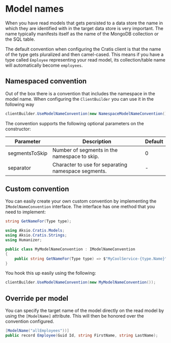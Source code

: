 # Model names

When you have read models that gets persisted to a data store the name in which they are identified with in the
target data store is very important. The name typically manifests itself as the name of the MongoDB collection or
the SQL table.

The default convention when configuring the Cratis client is that the name of the type gets pluralized and then
camel-cased. This means if you have a type called `Employee` representing your read model, its collection/table
name will automatically become `employees`.

## Namespaced convention

Out of the box there is a convention that includes the namespace in the model name.
When configuring the `ClientBuilder` you can use it in the following way

```csharp
clientBuilder.UseModelNameConvention(new NamespaceModelNameConvention());
```

The convention supports the following optional parameters on the constructor:

| Parameter | Description | Default |
| --------- | ----------- | ------- |
| segmentsToSkip | Number of segments in the namespace to skip. | 0 |
| separator | Character to use for separating namespace segments. | - |

## Custom convention

You can easily create your own custom convention by implementing the `IModelNameConvention` interface.
The interface has one method that you need to implement:

```csharp
string GetNameFor(Type type);
```

```csharp
using Aksio.Cratis.Models;
using Aksio.Cratis.Strings;
using Humanizer;

public class MyModelNameConvention : IModelNameConvention
{
    public string GetNameFor(Type type) => $"MyCoolService-{type.Name}";
}
```

You hook this up easily using the following:

```csharp
clientBuilder.UseModelNameConvention(new MyModelNameConvention());
```

## Override per model

You can specify the target name of the model directly on the read model by using the `[ModelName]` attribute.
This will then be honored over the convention configured.

```csharp
[ModelName("allEmployees"))]
public record Employee(Guid Id, string FirstName, string LastName);
```
